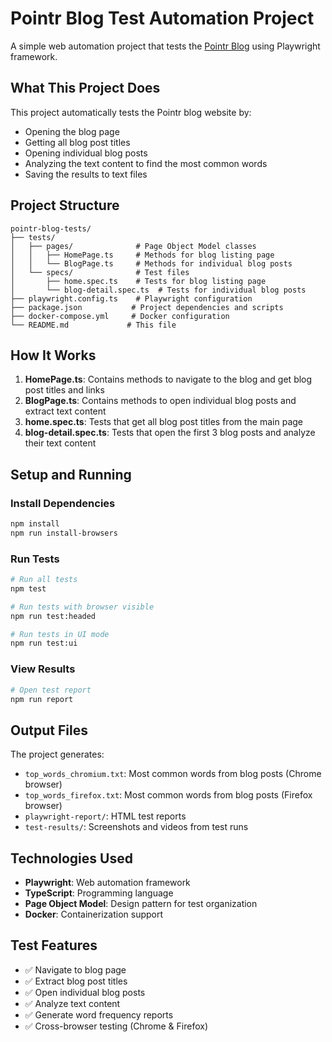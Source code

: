 # Pointr Blog Test Automation Project

A simple web automation project that tests the [Pointr Blog](https://www.pointr.tech/blog) using Playwright framework.

## What This Project Does

This project automatically tests the Pointr blog website by:
- Opening the blog page
- Getting all blog post titles
- Opening individual blog posts
- Analyzing the text content to find the most common words
- Saving the results to text files

## Project Structure

```
pointr-blog-tests/
├── tests/
│   ├── pages/              # Page Object Model classes
│   │   ├── HomePage.ts     # Methods for blog listing page
│   │   └── BlogPage.ts     # Methods for individual blog posts
│   └── specs/              # Test files
│       ├── home.spec.ts    # Tests for blog listing page
│       └── blog-detail.spec.ts  # Tests for individual blog posts
├── playwright.config.ts    # Playwright configuration
├── package.json           # Project dependencies and scripts
├── docker-compose.yml     # Docker configuration
└── README.md             # This file
```

## How It Works

1. **HomePage.ts**: Contains methods to navigate to the blog and get blog post titles and links
2. **BlogPage.ts**: Contains methods to open individual blog posts and extract text content
3. **home.spec.ts**: Tests that get all blog post titles from the main page
4. **blog-detail.spec.ts**: Tests that open the first 3 blog posts and analyze their text content

## Setup and Running

### Install Dependencies
```bash
npm install
npm run install-browsers
```

### Run Tests
```bash
# Run all tests
npm test

# Run tests with browser visible
npm run test:headed

# Run tests in UI mode
npm run test:ui
```

### View Results
```bash
# Open test report
npm run report
```

## Output Files

The project generates:
- `top_words_chromium.txt`: Most common words from blog posts (Chrome browser)
- `top_words_firefox.txt`: Most common words from blog posts (Firefox browser)
- `playwright-report/`: HTML test reports
- `test-results/`: Screenshots and videos from test runs

## Technologies Used

- **Playwright**: Web automation framework
- **TypeScript**: Programming language
- **Page Object Model**: Design pattern for test organization
- **Docker**: Containerization support

## Test Features

- ✅ Navigate to blog page
- ✅ Extract blog post titles
- ✅ Open individual blog posts
- ✅ Analyze text content
- ✅ Generate word frequency reports
- ✅ Cross-browser testing (Chrome & Firefox)
